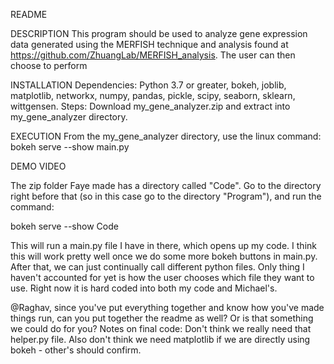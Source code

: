 README

DESCRIPTION
This program should be used to analyze gene expression data generated using the MERFISH technique and analysis found at https://github.com/ZhuangLab/MERFISH_analysis. The
user can then choose to perform 

INSTALLATION
Dependencies: Python 3.7 or greater, bokeh, joblib, matplotlib, networkx, numpy, pandas, pickle, scipy, seaborn, sklearn, wittgensen.
Steps: Download my_gene_analyzer.zip and extract into my_gene_analyzer directory.

EXECUTION
From the my_gene_analyzer directory, use the linux command:
     bokeh serve --show main.py

DEMO VIDEO



The zip folder Faye made has a directory called "Code". Go to the directory right before that (so in this case go to the directory "Program"), and run the command:

bokeh serve --show Code

This will run a main.py file I have in there, which opens up my code. I think this will work pretty well once we do some more bokeh buttons in main.py. After that, we can just
continually call different python files. Only thing I haven't accounted for yet is how the user chooses which file they want to use. Right now it is hard coded into both my code
and Michael's.

@Raghav, since you've put everything together and know how you've made things run, can you put together the readme as well? Or is that something we could do for you?
Notes on final code: Don't think we really need that helper.py file. Also don't think we need matplotlib if we are directly using bokeh - other's should confirm.
